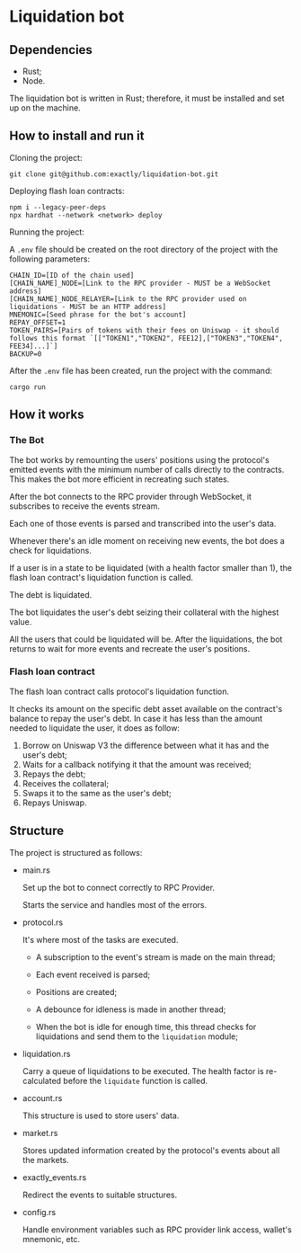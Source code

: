 # Liquidation bot

## Dependencies

- Rust;
- Node.

The liquidation bot is written in Rust; therefore, it must be installed and set up on the machine.

## How to install and run it

Cloning the project:

```shell
git clone git@github.com:exactly/liquidation-bot.git
```

Deploying flash loan contracts:

```shell
npm i --legacy-peer-deps
npx hardhat --network <network> deploy
```

Running the project:

A `.env` file should be created on the root directory of the project with the following parameters:

```env
CHAIN_ID=[ID of the chain used]
[CHAIN_NAME]_NODE=[Link to the RPC provider - MUST be a WebSocket address]
[CHAIN_NAME]_NODE_RELAYER=[Link to the RPC provider used on liquidations - MUST be an HTTP address]
MNEMONIC=[Seed phrase for the bot's account]
REPAY_OFFSET=1
TOKEN_PAIRS=[Pairs of tokens with their fees on Uniswap - it should follows this format `[["TOKEN1","TOKEN2", FEE12],["TOKEN3","TOKEN4", FEE34]...]`]
BACKUP=0
```

After the `.env` file has been created, run the project with the command:

```shell
cargo run
```

## How it works

### The Bot

The bot works by remounting the users' positions using the protocol's emitted events with the minimum number of calls directly to the contracts. This makes the bot more efficient in recreating such states.

After the bot connects to the RPC provider through WebSocket, it subscribes to receive the events stream.

Each one of those events is parsed and transcribed into the user's data.

Whenever there's an idle moment on receiving new events, the bot does a check for liquidations.

If a user is in a state to be liquidated (with a health factor smaller than 1), the flash loan contract's liquidation function is called.

The debt is liquidated.

The bot liquidates the user's debt seizing their collateral with the highest value.

All the users that could be liquidated will be.
After the liquidations, the bot returns to wait for more events and recreate the user's positions.

### Flash loan contract

The flash loan contract calls protocol's liquidation function.

It checks its amount on the specific debt asset available on the contract's balance to repay the user's debt. In case it has less than the amount needed to liquidate the user, it does as follow:

1. Borrow on Uniswap V3 the difference between what it has and the user's debt;
1. Waits for a callback notifying it that the amount was received;
1. Repays the debt;
1. Receives the collateral;
1. Swaps it to the same as the user's debt;
1. Repays Uniswap.

## Structure

The project is structured as follows:

- main.rs

    Set up the bot to connect correctly to RPC Provider.

    Starts the service and handles most of the errors.

- protocol.rs

    It's where most of the tasks are executed.

  - A subscription to the event's stream is made on the main thread;

  - Each event received is parsed;

  - Positions are created;

  - A debounce for idleness is made in another thread;

  - When the bot is idle for enough time, this thread checks for liquidations
    and send them to the `liquidation` module;

- liquidation.rs

	Carry a queue of liquidations to be executed. The health factor is re-calculated before the `liquidate` function is called.

- account.rs

    This structure is used to store users' data.

- market.rs

    Stores updated information created by the protocol's events about all the markets.

- exactly_events.rs

    Redirect the events to suitable structures.

- config.rs

    Handle environment variables such as RPC provider link access, wallet's mnemonic, etc.
